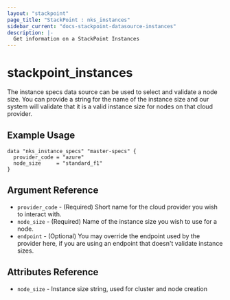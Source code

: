 ```yaml
---
layout: "stackpoint"
page_title: "StackPoint : nks_instances"
sidebar_current: "docs-stackpoint-datasource-instances"
description: |-
  Get information on a StackPoint Instances
---
```


# stackpoint\_instances

The instance specs data source can be used to select and validate a node size. You can provide a string for the name of the instance size and our system will validate that it is a valid instance size for nodes on that cloud provider.

## Example Usage

```hcl
data "nks_instance_specs" "master-specs" {
  provider_code = "azure"
  node_size     = "standard_f1"
}
```

## Argument Reference

 * `provider_code` - (Required) Short name for the cloud provider you wish to interact with.
 * `node_size`     - (Required) Name of the instance size you wish to use for a node.
 * `endpoint`      - (Optional) You may override the endpoint used by the provider here, if you are using an endpoint that doesn't validate instance sizes.

## Attributes Reference

 * `node_size` - Instance size string, used for cluster and node creation